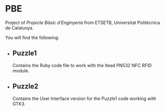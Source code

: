# PBE
Project of _Projecte Bàsic d'Enginyeria_ from ETSETB, Universitat Politècnica de Catalunya.

You will find the following:
- ## Puzzle1
  Contains the Ruby code file to work with the Itead PN532 NFC RFID module.
- ## Puzzle2
  Contains the User Interface version for the Puzzle1 code working with GTK3.
